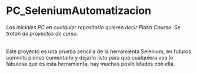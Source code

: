 # PC_SeleniumAutomatizacion

###### Las iniciales PC en cualquier repositorio quieren decir Platzi Course. Se tratan de proyectos de curso.

Este proyecto es una prueba sencilla de la herramienta Selenium, en futuros commits pienso comentarlo y dejarlo listo para que cualquiera vea lo fabulosa que es esta herramienta, hay muchas posibilidades con ella.
